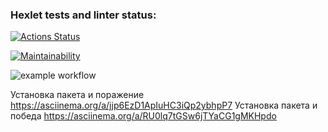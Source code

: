 ### Hexlet tests and linter status:
[![Actions Status](https://github.com/sch0nik/python-project-lvl1/workflows/hexlet-check/badge.svg)](https://github.com/sch0nik/python-project-lvl1/actions)

[![Maintainability](https://api.codeclimate.com/v1/badges/a99a88d28ad37a79dbf6/maintainability)](https://codeclimate.com/github/codeclimate/codeclimate/maintainability)

![example workflow](https://github.com/github/docs/actions/workflows/main.yml/badge.svg)

Установка пакета и поражение https://asciinema.org/a/jjp6EzD1ApIuHC3iQp2ybhpP7
Установка пакета и победа https://asciinema.org/a/RU0lq7tGSw6jTYaCG1gMKHpdo
